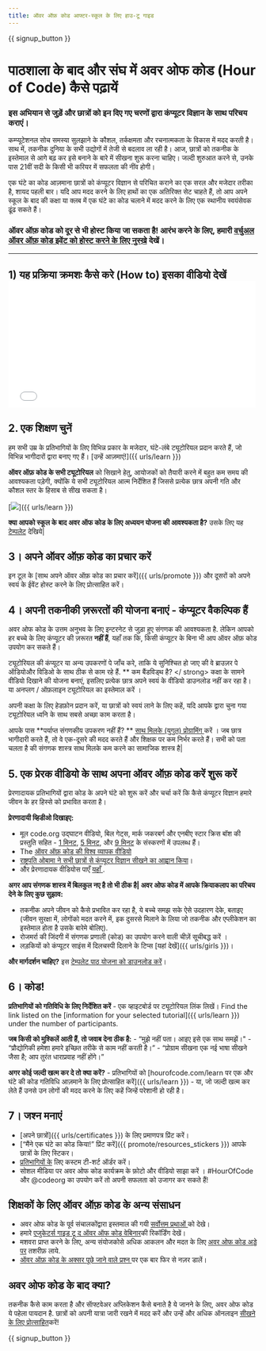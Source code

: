 ```yaml
---
title: ऑवर ऑफ़ कोड आफ्टर-स्कूल के लिए हाउ-टू गाइड
---
```


{{ signup_button }}

# पाठशाला के बाद और संघ में अवर ओफ कोड (Hour of Code) कैसे पढ़ायें

### इस अभियान से जुड़ें और छात्रों को इन दिए गए चरणों द्वारा कंप्यूटर विज्ञान के साथ परिचय कराएं।

कम्प्यूटेशनल सोच समस्या सुलझाने के कौशल, तर्कक्षमता और रचनात्मकता के विकास में मदद करती है। साथ में, तकनीक दुनिया के सभी उद्योगों में तेजी से बदलाव ला रही है। आज, छात्रों को तकनीक के इस्तेमाल से आगे बढ़ कर इसे बनाने के बारे में सीखना शुरू करना चाहिए। जल्दी शुरुआत करने से, उनके पास 21वीं सदी के किसी भी करियर में सफलता की नींव होगी।

एक घंटे का कोड आज़माना छात्रों को कंप्यूटर विज्ञान से परिचित कराने का एक सरल और मजेदार तरीका है, शायद पहली बार। यदि आप मदद करने के लिए हाथों का एक अतिरिक्त सेट चाहते हैं, तो आप अपने स्कूल के बाद की कक्षा या क्लब में एक घंटे का कोड चलाने में मदद</a> करने के लिए एक स्थानीय स्वयंसेवक ढूंढ सकते हैं।</p> 

### ऑवर ऑफ़ कोड को दूर से भी होस्ट किया जा सकता है! आरंभ करने के लिए, हमारी [वर्चुअल ऑवर ऑफ़ कोड इवेंट को होस्ट करने के लिए नुस्ख़े](https://hourofcode.com/us/how-to/virtual) देखें। 

* * *

## 1) यह प्रक्रिया क्रमशः कैसे करे (How to) इसका वीडियो देखें <iframe width="500" height="255" src="//www.youtube.com/embed/SrnvvWDm73k" frameborder="0" allowfullscreen></iframe> 

## 2. एक शिक्षण चुनें

हम सभी उम्र के प्रतिभागियों के</a> लिए विभिन्न प्रकार के मजेदार, घंटे-लंबे ट्यूटोरियल प्रदान करते हैं, जो विभिन्न भागीदारों द्वारा बनाए गए हैं। [उन्हें आज़माएं!]({{ urls/learn }})</p> 

**ऑवर ऑफ़ कोड के सभी ट्यूटोरियल** को सिखाने हेतु, आयोजकों को तैयारी करने में बहुत कम समय की आवश्यकता पड़ेगी, क्योंकि ये सभी ट्यूटोरियल आत्म निर्देशित हैं जिससे प्रत्येक छात्र अपनी गति और कौशल स्तर के हिसाब से सीख सकता है।

[![](/images/fit-700/tutorials.png)]({{ urls/learn }})

**क्या आपको स्कूल के बाद अवर ऑफ कोड के लिए अध्ययन योजना की आवश्यकता है?** उसके लिए यह [टेम्पलेट](/files/AfterschoolEducatorLessonPlanOutline.docx) देखिये|

## 3। अपने ऑवर ऑफ़ कोड का प्रचार करें

इन टूल के [साथ अपने ऑवर ऑफ़ कोड का प्रचार करें]({{ urls/promote }}) और दूसरों को अपने स्वयं के ईवेंट होस्ट करने के लिए प्रोत्साहित करें।

## 4। अपनी तकनीकी ज़रूरतों की योजना बनाएं - कंप्यूटर वैकल्पिक हैं

अवर ओफ कोड के उत्तम अनुभव के लिए इन्टरनेट से जुड़ा हुए संगणक की आवश्यकता है. लेकिन आपको हर बच्चे के लिए कंप्यूटर की ज़रूरत **नहीं हैं**, यहाँ तक कि, किसी कंप्यूटर के बिना भी आप ऑवर ऑफ़ कोड उपयोग कर सकते हैं।

ट्यूटोरियल की कंप्यूटर या अन्य उपकरणों पे जाँच करे, ताकि ये सुनिश्चित हो जाए की वे ब्राउज़र पे ऑडियोऔर विडिओ के साथ ठीक से काम रहे हैं. ** कम बैंडविड्थ है? </ strong> कक्षा के सामने वीडियो दिखाने की योजना बनाएं, इसलिए प्रत्येक छात्र अपने स्वयं के वीडियो डाउनलोड नहीं कर रहा है। या अनप्लग / ऑफ़लाइन ट्यूटोरियल का इस्तेमाल करें ।</p> 

अपनी कक्षा के लिए हेडफ़ोन प्रदान करें, या छात्रों को स्वयं लाने के लिए कहें, यदि आपके द्वारा चुना गया ट्यूटोरियल ध्वनि के साथ सबसे अच्छा काम करता है।

आपके पास **पर्याप्त संगणकीय उपकरण नहीं हैं? ** [ साथ मिलके (युगुल) प्रोग्रामिंग ](https://www.youtube.com/watch?v=vgkahOzFH2Q) करें । जब छात्र भागीदारी करते हैं, तो वे एक-दूसरे की मदद करते हैं और शिक्षक पर कम निर्भर करते हैं। सभी को पता चलता है की संगणक शास्त्र साथ मिलके कम करने का सामाजिक शास्त्र है|

## 5. एक प्रेरक वीडियो के साथ अपना ऑवर ऑफ़ कोड करें शुरू करें

प्रेरणादायक प्रतिभागियों द्वारा कोड के अपने घंटे को शुरू करें और चर्चा करें कि कैसे कंप्यूटर विज्ञान हमारे जीवन के हर हिस्से को प्रभावित करता है।

**प्रेरणादायी व्हिडीओ दिखाइए:**

- मूल code.org उद्घाटन वीडियो, बिल गेट्स, मार्क जकरबर्ग और एनबीए स्टार क्रिस बॉश की प्रस्तुति सहित - [1 मिनट](https://www.youtube.com/watch?v=qYZF6oIZtfc), [5 मिनट](https://www.youtube.com/watch?v=nKIu9yen5nc), और <a href = "https://www.youtube.com/watch?v = dU1xS07N-FA ">9 मिनट</a> के संस्करणों में उपलब्ध हैं।
- The [ऑवर ऑफ़ कोड की विश्व व्यापक वीडियो](https://www.youtube.com/watch?v=KsOIlDT145A)
- [राष्ट्रपति ओबामा ने सभी छात्रों से कंप्यूटर विज्ञान सीखने का आह्वान किया](https://www.youtube.com/watch?v=6XvmhE1J9PY)।
- और प्रेरणादायक वीडियोस पाएँ [यहाँ ](https://www.youtube.com/playlist?list=PLzdnOPI1iJNfpD8i4Sx7U0y2MccnrNZuP).

**अगर आप संगणक शास्त्र में बिलकुल नए है तो भी ठीक है| अवर ओफ कोड में आपके क्रियाकलाप का परिचय देने के लिए कुछ सुझाव:**

- तकनीक अपने जीवन को कैसे प्रभावित कर रहा है, ये बच्चे समझ सके ऐसे उदहारण देके, बताइए (जीवन सुरक्षा में, लोगोंको मदत करने में, इक दुसरसे मिलाने के लिया जो तकनीक और एप्लीकेशन का इस्तेमाल होता है उसके बारेमे बोलिए).
- रोजमर्रा की जिंदगी में संगणक प्रणाली (कोड) का उपयोग करने वाली चीज़ें सूचीबद्ध करें ।
- लड़कियों को कंप्यूटर साइंस में दिलचस्पी दिलाने के टिप्स [यहां देखें]({{ urls/girls }})।

**और मार्गदर्शन चाहिए?** इस [टेम्पलेट पाठ योजना को डाउनलोड करें](/files/AfterschoolEducatorLessonPlanOutline.docx)।

## 6। कोड!

**प्रतिभागियों को गतिविधि के लिए निर्देशित करें** - एक व्हाइटबोर्ड पर ट्यूटोरियल लिंक लिखें। Find the link listed on the [information for your selected tutorial]({{ urls/learn }}) under the number of participants.

**जब किसी को मुश्किलें आती हैं, तो जवाब देना ठीक है:** - “मुझे नहीं पता। आइए इसे एक साथ समझें।" - “प्रौद्योगिकी हमेशा हमारे इच्छित तरीके से काम नहीं करती है।” - “प्रोग्राम सीखना एक नई भाषा सीखने जैसा है; आप तुरंत धाराप्रवाह नहीं होंगे।”

**अगर कोई जल्दी खत्म कर दे तो क्या करें?** - प्रतिभागियों को [hourofcode.com/learn पर एक और घंटे की कोड गतिविधि आज़माने के लिए प्रोत्साहित करें]({{ urls/learn }}) - या, जो जल्दी खत्म कर लेते हैं उनसे उन लोगों की मदद करने के लिए कहें जिन्हें परेशानी हो रही है।

## 7। जश्न मनाएं

- [अपने छात्रों]({{ urls/certificates }}) के लिए प्रमाणपत्र प्रिंट करें।
- [“मैंने एक घंटे का कोड किया!” प्रिंट करें]({{ promote/resources_stickers }}) आपके छात्रों के लिए स्टिकर।
- [प्रतिभागियों के](https://www.amazon.com/stores/Code/page/8557B2A6-EBF2-4C9F-95C5-C3256FBA0220?ref_=ast_bln) लिए कस्टम टी-शर्ट ऑर्डर करें।
- सोशल मीडिया पर अवर ओफ कोड कार्यक्रम के फ़ोटो और वीडियो साझा करें । #HourOfCode और @codeorg का उपयोग करें तो अपनी सफलता को उजागर कर सकते हैं!

## शिक्षकों के लिए ऑवर ऑफ़ कोड के अन्य संसाधन

- अवर ओफ कोड के पूर्व संचालकोंद्वारा इस्तमाल की गयी [ सर्वोत्तम प्रथाओं ](http://www.slideshare.net/TeachCode/hour-of-code-best-practices-for-successful-educators-51273466) को देखे।
- हमारे [एजुकेटर्स गाइड टू द ऑवर ऑफ कोड वेबिनार](https://youtu.be/EJeMeSW2-Mw)की रिकॉर्डिंग देखें।
- मशवरा प्राप्त करने के लिए, अन्य संयोजकोसे अधिक आकलन और मदत के लिए [अवर ओफ कोड अड्डे पर](http://forum.code.org/c/plc/hour-of-code) तशरीफ़ लाये.
- [ऑवर ऑफ़ कोड के अक्सर पूछे जाने वाले प्रश्न ](https://support.code.org/hc/en-us/categories/200147083-Hour-of-Code) पर एक बार फिर से नज़र डालें।

## अवर ओफ कोड के बाद क्या?

तकनीक कैसे काम करता है और साॅफ्टवेअर अप्लिकेशन कैसे बनाते है ये जानने के लिए, अवर ओफ कोड ये पहेला पायदान है. छात्रों को अपनी यात्रा जारी रखने में मदद करें और उन्हें और अधिक ऑनलाइन [सीखने के लिए प्रोत्साहित](/beyond)करें!

{{ signup_button }}